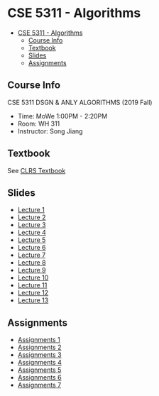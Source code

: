 # CSE 5311 - Algorithms

- [CSE 5311 - Algorithms](#cse-5311---algorithms)
  - [Course Info](#course-info)
  - [Textbook](#textbook)
  - [Slides](#slides)
  - [Assignments](#assignments)

## Course Info

CSE 5311 DSGN & ANLY ALGORITHMS (2019 Fall)

- Time: MoWe 1:00PM - 2:20PM
- Room: WH 311
- Instructor: Song Jiang

## Textbook

See [CLRS Textbook](Textbook/CLRS-Textbook.pdf)

## Slides

- [Lecture 1](Slides/Lecture-1.pdf)
- [Lecture 2](Slides/Lecture-2.pdf)
- [Lecture 3](Slides/Lecture-3.pdf)
- [Lecture 4](Slides/Lecture-4.pdf)
- [Lecture 5](Slides/Lecture-5.pdf)
- [Lecture 6](Slides/Lecture-6.pdf)
- [Lecture 7](Slides/Lecture-7.pdf)
- [Lecture 8](Slides/Lecture-8.pdf)
- [Lecture 9](Slides/Lecture-9.pdf)
- [Lecture 10](Slides/Lecture-10.pdf)
- [Lecture 11](Slides/Lecture-11.pdf)
- [Lecture 12](Slides/Lecture-12.pdf)
- [Lecture 13](Slides/Lecture-13.pdf)

## Assignments

- [Assignments 1](Assignments/01/)
- [Assignments 2](Assignments/02/)
- [Assignments 3](Assignments/03/)
- [Assignments 4](Assignments/04/)
- [Assignments 5](Assignments/05/)
- [Assignments 6](Assignments/06/)
- [Assignments 7](Assignments/07/)
